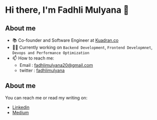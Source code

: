 # Hi there, I'm Fadhli Mulyana 👋
## About me
- 📚 Co-founder and Software Engineer at [Kuadran.co](https://kuadran.co)
- :technologist: Currently working on `Backend Development`, `Frontend Developmnet`, `Devops and Performance Optimization`
- 📫 How to reach me: 
  - Email : fadhlimulyana20@gmail.com
  - twitter : [fadhlimulyana](https://twitter.com/fadhlimulyana)

## About me
You can reach me or read my writing on:
- [Linkedin](https://www.linkedin.com/in/fadhlimulyana/)
- [Medium](https://medium.com/@fadhlimulyana20)
<!--
**fadhlimulyana20/fadhlimulyana20** is a ✨ _special_ ✨ repository because its `README.md` (this file) appears on your GitHub profile.

Here are some ideas to get you started:

- 🔭 I’m currently working on ...
- 🌱 I’m currently learning ...
- 👯 I’m looking to collaborate on ...
- 🤔 I’m looking for help with ...
- 💬 Ask me about ...
- 📫 How to reach me: ...
- 😄 Pronouns: ...
- ⚡ Fun fact: ...
-->
